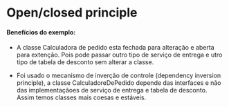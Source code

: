 # Open/closed principle

#### Benefícios do exemplo:

- A classe Calculadora de pedido esta fechada para alteração e aberta para
extenção. Pois pode passar outro tipo de serviço de entrega e utro tipo de 
tabela de desconto sem alterar a classe.

- Foi usado o mecanismo de inverção de controle (dependency inversion principle), a classe CalculadoreDePedido 
depende das interfaces e não das implementaçãoes de serviço de entrega e tabela de desconto. Assim temos classes mais
coesas e estáveis.
